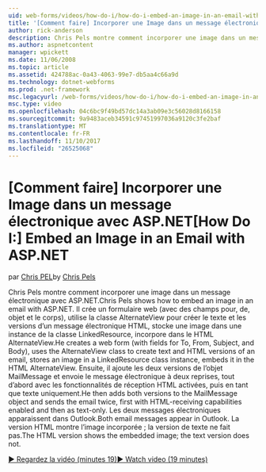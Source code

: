 ```yaml
---
uid: web-forms/videos/how-do-i/how-do-i-embed-an-image-in-an-email-with-aspnet
title: '[Comment faire] Incorporer une Image dans un message électronique avec ASP.NET | Documents Microsoft'
author: rick-anderson
description: Chris Pels montre comment incorporer une image dans un message électronique avec ASP.NET. Il crée un formulaire web (avec des champs pour, de, objet et le corps), utilise le AlternateView...
ms.author: aspnetcontent
manager: wpickett
ms.date: 11/06/2008
ms.topic: article
ms.assetid: 424788ac-0a43-4063-99e7-db5aa4c66a9d
ms.technology: dotnet-webforms
ms.prod: .net-framework
msc.legacyurl: /web-forms/videos/how-do-i/how-do-i-embed-an-image-in-an-email-with-aspnet
msc.type: video
ms.openlocfilehash: 04c6bc9f49bd57dc14a3ab09e3c56028d8166158
ms.sourcegitcommit: 9a9483aceb34591c97451997036a9120c3fe2baf
ms.translationtype: MT
ms.contentlocale: fr-FR
ms.lasthandoff: 11/10/2017
ms.locfileid: "26525068"
---
```

<a name="how-do-i-embed-an-image-in-an-email-with-aspnet"></a><span data-ttu-id="a7994-104">[Comment faire] Incorporer une Image dans un message électronique avec ASP.NET</span><span class="sxs-lookup"><span data-stu-id="a7994-104">[How Do I:] Embed an Image in an Email with ASP.NET</span></span>
====================
<span data-ttu-id="a7994-105">par [Chris PEL](https://twitter.com/chrispels)</span><span class="sxs-lookup"><span data-stu-id="a7994-105">by [Chris Pels](https://twitter.com/chrispels)</span></span>

<span data-ttu-id="a7994-106">Chris Pels montre comment incorporer une image dans un message électronique avec ASP.NET.</span><span class="sxs-lookup"><span data-stu-id="a7994-106">Chris Pels shows how to embed an image in an email with ASP.NET.</span></span> <span data-ttu-id="a7994-107">Il crée un formulaire web (avec des champs pour, de, objet et le corps), utilise la classe AlternateView pour créer le texte et les versions d’un message électronique HTML, stocke une image dans une instance de la classe LinkedResource, incorpore dans le HTML AlternateView.</span><span class="sxs-lookup"><span data-stu-id="a7994-107">He creates a web form (with fields for To, From, Subject, and Body), uses the AlternateView class to create text and HTML versions of an email, stores an image in a LinkedResource class instance, embeds it in the HTML AlternateView.</span></span> <span data-ttu-id="a7994-108">Ensuite, il ajoute les deux versions de l’objet MailMessage et envoie le message électronique à deux reprises, tout d’abord avec les fonctionnalités de réception HTML activées, puis en tant que texte uniquement.</span><span class="sxs-lookup"><span data-stu-id="a7994-108">He then adds both versions to the MailMessage object and sends the email twice, first with HTML-receiving capabilities enabled and then as text-only.</span></span> <span data-ttu-id="a7994-109">Les deux messages électroniques apparaissent dans Outlook.</span><span class="sxs-lookup"><span data-stu-id="a7994-109">Both email messages appear in Outlook.</span></span> <span data-ttu-id="a7994-110">La version HTML montre l’image incorporée ; la version de texte ne fait pas.</span><span class="sxs-lookup"><span data-stu-id="a7994-110">The HTML version shows the embedded image; the text version does not.</span></span>

[<span data-ttu-id="a7994-111">&#9654; Regardez la vidéo (minutes 19)</span><span class="sxs-lookup"><span data-stu-id="a7994-111">&#9654; Watch video (19 minutes)</span></span>](https://channel9.msdn.com/Blogs/ASP-NET-Site-Videos/how-do-i-embed-an-image-in-an-email-with-aspnet)
